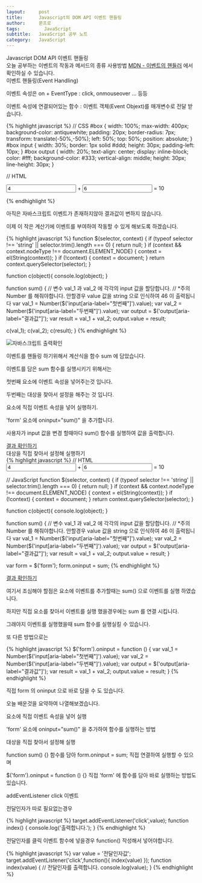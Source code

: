 ```yaml
---
layout:     post
title:      Javascript의 DOM API 이벤트 핸들링
author:     쭌프로
tags: 		  JavaScript
subtitle:   JavaScript 공부 노트
category:   JavaScript
---
```

<!-- Start Writing Below in Markdown -->

<div class="box">
<div class="small-title">
	Javascript DOM API 이벤트 핸들링
</div>		
  <div class="pro-txt">
    오늘 공부하는 이벤트의 작동과 메서드의 종류 사용방법
    <a href="https://developer.mozilla.org/ko/docs/Web/API/Event" target="_balnk">MDN - 이벤트의 핸들러</a>
    에서 확인하실 수 있습니다.
  </div>
  <div class="small-title">이벤트 핸들링(Event Handling)</div>
  <p>이벤트 속성은 on + EventType : click, onmouseover ... 등등</p>
  <p>이벤트 속성에 연결되어있는 함수 : 이벤트 객체(Event Objext)를 매개변수로 전달 받습니다.</p>
</div>
<div class="box">
{% highlight javascript %}
// CSS
#box {
    width: 100%;
    max-width: 400px;
    background-color: antiquewhite;
    padding: 20px;
    border-radius: 7px;
    transform: translate(-50%,-50%);
    left: 50%;
    top: 50%;
    position: absolute;
}
#box input {
    width: 30%;
    border: 1px solid #ddd;
    height: 30px;
    padding-left: 10px;
}
#box output {
    width: 20%;
    text-align: center;
    display: inline-block;
    color: #fff;
    background-color: #333;
    vertical-align: middle;
    height: 30px;
    line-height: 30px;
}

// HTML
<form oninput="sum()">
	<div id="box">
		<input value="4" aria-label="첫번째" type="number"> 
		+ 
		<input value="6" aria-label="두번째" type="number">
		=
		<output aria-label="결과값">10</output>
	</div>
</form> 
{% endhighlight %}

<p>아직은 자바스크립트 이벤트가 존재하지않아 결과값이 변하지 않습니다.</p>
<p>이제 이 작은 계산기에 이벤트를 부여하여 작동할 수 있게 해보도록 하겠습니다.</p>
</div>
<div class="box">
{% highlight javascript %}
function $(selector, context) {
  if (typeof selector !== 'string' || selector.trim().length === 0) { return null; }
  if (context && context.nodeType !== document.ELEMENT_NODE) { context = el(String(context)); }
  if (!context) { context = document; }
  return context.querySelector(selector);
}

function c(object){
  console.log(object);
}

function sum() {
  // 변수 val_1 과 val_2 에 각각의 input 값을 할당합니다.
  // *주의 Number 를 해줘야합니다. 안할경우 value 값을 string 으로 인식하여 46 이 출력됩니다
  var val_1 = Number($('input[aria-label="첫번째"]').value);
  var val_2 = Number($('input[aria-label="두번째"]').value);
  var output = $('output[aria-label="결과값"]');
  var result = val_1 + val_2;
  output.value = result;

  c(val_1);
  c(val_2);
  c(result);
}
{% endhighlight %}
<div class="img-box">
  <img src="https://alalstjr.github.io/jjunpro.github.io/img/2018-09-16-1.png" alt="자바스크립트 출력확인" />
</div>
<p>이벤트를 핸들링 하기위해서 계산식을 함수 sum 에 담았습니다.</p>
<p>이벤트를 담은 sum 함수를 실행시키기 위해서는</p>
<p>첫번째 요소에 이벤트 속성을 넣어주는것 입니다.</p>
<p>두번째는 대상을 찾아서 설정을 해주는 것 입니다.</p>
<div class="small-title">요소에 직접 이벤트 속성을 넣어 실행하기.</div>
<p>'form' 요소에 oninput="sum()" 을 추가합니다.</p>
<p>사용자가 input 값을 변경 할때마다 sum() 함수를 실행하여 값을 출력합니다.</p>
<div class="pro-txt">
  <a href="https://codepen.io/anon/pen/ZMMXBE" target="_balnk">결과 확인하기</a>
</div>

<div class="small-title">대상을 직접 찾아서 설정해 실행하기</div>
{% highlight javascript %}
// HTML
<form>
  <div id="box">
    <input value="4" aria-label="첫번째" type="number"> 
    + 
    <input value="6" aria-label="두번째" type="number">
    =
    <output aria-label="결과값">10</output>
  </div>
</form> 

// JavaScript
function $(selector, context) {
  if (typeof selector !== 'string' || selector.trim().length === 0) { return null; }
  if (context && context.nodeType !== document.ELEMENT_NODE) { context = el(String(context)); }
  if (!context) { context = document; }
  return context.querySelector(selector);
}

function c(object){
  console.log(object);
}

function sum() {
  // 변수 val_1 과 val_2 에 각각의 input 값을 할당합니다.
  // *주의 Number 를 해줘야합니다. 안할경우 value 값을 string 으로 인식하여 46 이 출력됩니다
  var val_1 = Number($('input[aria-label="첫번째"]').value);
  var val_2 = Number($('input[aria-label="두번째"]').value);
  var output = $('output[aria-label="결과값"]');
  var result = val_1 + val_2;
  output.value = result;
}

var form = $('form');
form.oninput = sum;
{% endhighlight %}

<div class="pro-txt">
  <a href="https://codepen.io/anon/pen/OooxME" target="_balnk">결과 확인하기</a>
</div>
<p>여기서 조심해야 할점은 요소에 이벤트를 추가할때는 sum() 으로 이벤트를 실행 하였습니다.</p>
<p>하지만 직접 요소를 찾아서 이벤트를 실행 했을경우에는 sum 를 연결 시킵니다.</p>
<p>그래야지 이벤트를 실행했을때 sum 함수를 실행실킬 수 있습니다.</p>
<p>또 다른 방법으로는 </p>

{% highlight javascript %}
$('form').oninput = function () {
 var val_1 = Number($('input[aria-label="첫번째"]').value);
 var val_2 = Number($('input[aria-label="두번째"]').value);
 var output = $('output[aria-label="결과값"]');
 var result = val_1 + val_2;
 output.value = result;
}
{% endhighlight %}
<p>직접 form 의 oninput 으로 바로 담을 수 도 있습니다.</p>
</div>

<div class="box">
	<p>오늘 배운것을 요약하여 나열해보겠습니다.</p>
	<div class="small-title">요소에 직접 이벤트 속성을 넣어 실행</div>
	<p>'form' 요소에 oninput="sum()" 을 추가하여 함수를 실행하는 방법</p>
	<div class="small-title">대상을 직접 찾아서 설정해 실행</div>
	<p>function sum() {} 함수를 담아 form.oninput = sum; 직접 연결하여 실행할 수 있으며 </p>
	<p>$('form').oninput = function () {} 직접 'form' 에 함수를 담아 바로 실행하는 방법도 있습니다.</p>
</div>

<div class="box">
	<div class="title-box">addEventListener click 이벤트</div>
	<p>전달인자가 따로 필요없는경우</p>
{% highlight javascript %}
target.addEventListener('click',value);
function index() {
	console.log('출력합니다.');
}
{% endhighlight %}
	
<p>전달인자를 클릭 이벤트 함수에 넣을경우 function() 작성해서 넣어야합니다.</p>
{% highlight javascript %}
var value = '전달인자값';
target.addEventListener('click',function(){ index(value) });
function index(value) {
	// 전달인자를 출력합니다.
	console.log(value);
}
{% endhighlight %}
</div>
